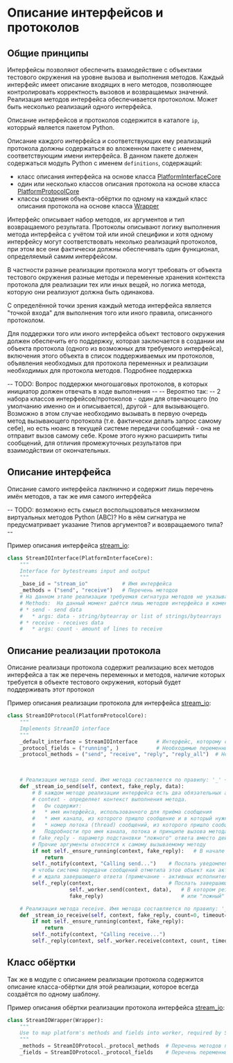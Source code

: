 # Описание интерфейсов и протоколов

## Общие принципы

Интерфейсы позволяют обеспечить взамодействие с объектами тестового окружения на уровне вызова и выполнения методов.
Каждый интерфейс имеет описание входящих в него методов, позволяющее контролировать корректность вызовов и возвращаемых
значений. Реализация методов интерфейса обеспечивается протоколом. Может быть несколько реализаций одного интерфейса.

Описание интерфейсов и протоколов содержится в каталоге `ip`, которрый является пакетом Python.

Описание каждого интерфейса и соответствующих ему реализаций протокола должны содержаться во вложенном пакете с именем, 
соответствующим имени интерфейса. В данном пакете должен содержаться модуль Python с именем `definitions`, содержащий:
* класс описания интерфейса на основе класса [PlatformInterfaceCore](../../src/core/platformix_core.py)
* один или несколько классов описания протокола на основе класса [PlatformProtocolCore](../../src/core/platformix_core.py)
* классы создения объекта-обёртки по одному на каждый класс описания протокола на основе класса [Wrapper](../../src/core/helpers.py)

Интерфейс описывает набор методов, их аргументов и тип возвращаемого результата. Протоколы описывают логику выполнения
метода интерфейса с учётом той или иной специфики и хотя одному интерфейсу могут соответствовать неколько реализаций 
протоколов, при этом все они фактически должны обеспечивать один функционал, определяемый самим интерфейсом.

В частности разные реализации протокола могут требовать от объекта тестового окружения разные методы и переменные хранения
контекста протокола для реализации тех или иных вещей, но логика метода, которую они реализуют должна быть одинакова.

С определённой точки зрения каждый метода интерфейса является "точкой входа" для выполнения того или иного правила, 
описанного протоколом.

Для поддержки того или иного интерфейса объект тестового окружения должен обеспечить его поддержку, которая заключается
в создании им объекта протокола (одного из возможных для требуемого интерфейса), включения этого объекта в список 
поддерживаемых им протоколов, объявления необходмых для протокола переменных и реализации необходимых для протокола 
методов. Подробнее поддержка 

-- TODO: Вопрос поддержки многошаговых протоколов, в которых инициатор должен отвечать в ходе выполнения -- 
-- Вероятно так: --
2 набора классов интерфейсов/протоколов - один для отвечающего (по умолчанию именно он и описывается), другой - 
для вызывающего.
Возможно в этом случае необходимо вызывать в первую очередь метод вызывающего протокола (т.е. фактически делать запрос 
самому себе), но есть нюанс в текущей системе передачи сообщений - она не отправит вызов самому себе.
Кроме этого нужно расширить типы сообщений, для отличия промежуточных результатов при взаимодйствии от окончательных.

## Описание интерфейса

Описание самого интерфейса лаклнично и содержит лишь перечень имён методов, а так же имя самого интерфейса

-- TODO: возможно есть смысл воспольщзоваться механизмом виртуальных методов Python (ABC)? 
Но в нём сигнатура не предусматривает указание ?типов аргументов? и возвращаемого типа? --

Пример описания интерфейса [stream_io](../../src/ip/stream_io/definitions.py):
```python
class StreamIOInterface(PlatformInterfaceCore):
    """
    Interface for bytestreams input and output
    """
    _base_id = "stream_io"           # Имя интерфейса
    _methods = ("send", "receive")   # Перечень методов
    # На данном этапе реализации требуемая сигнатура методов не указывается, будет добавлено в последствии
    # Methods:  На данный момент даётся лишь методов интерфейса в коментариях
    # * send - send data
    #   * args: data - string/bytearray or list of strings/bytearrays
    # * receive - receives data
    #   * args: count - amount of lines to receive
```

## Описание реализации протокола

Описание реализаци протокола содержит реализацию всех методов интерфейса а так же перечень переменных и методов, 
наличие которых требуется в объекте тестового окружения, который будет поддерживать этот протокол

Пример описания реализации протокола для интерфейса [stream_io](../../src/ip/stream_io/definitions.py):
```python
class StreamIOProtocol(PlatformProtocolCore):
    """
    Implements StreamIO interface
    """
    _default_interface = StreamIOInterface      # Интерфейс, которому соответствует реализация протокола
    _protocol_fields = ("running", )            # Необходимые переменные объекта тестового окружения
    _protocol_methods = ("send", "receive", "reply", "reply_all")  # Необходимые методы объекта тестового окружения
    
    

    # Реализация метода send. Имя метода составляется по правилу: '_' + <имя_интерфейса> + '_' + <имя_метода>
    def _stream_io_send(self, context, fake_reply, data):
        # В каждом методе реализации интерфейса есть два обязательных аргумента
        # context - определяет контекст выполнения метода. 
        #   Он содержит:
        #   * имя интерфейса, использованного для приёма сообщения
        #   * имя канала, из которого пришло сообщение и в который нужно отправить ответ
        #   * номер потока (thread) сообщений, из которого пришло сообщение и в который нужно отправить ответ
        #   Подробности про имя канала, потока и принципе вызова метода см. в разделе --...--
        # fake_reply - параметр подстановки "ложного" ответа вместо действительного
        # Прочие аргументы относятся к самому вызываемому методу
        if not self._ensure_running(context, fake_reply):   # В начале всегда следует убедиться, что объект тестового окружения запущен
            return
        self._notify(context, "Calling send...")    # Послать уведомление в первую очередь о приёме вызова, 
        # чтобы система передачи сообщений отметила этое объект как активного исполнителя запроса 
        # и ждала завершающего ответа (примечание - активных исполнителей м.б. одновременно несколько)
        self._reply(context,                        # Послать завершающий ответ
                    self._worker.send(context, data),   # В котором результат выполнения метода объектом
                    fake_reply)                         # или "ложный" ответ если такой был указан в вызове

    # Реализация метода receive. Имя метода составляется по правилу: '_' + <имя_интерфейса> + '_' + <имя_метода>
    def _stream_io_receive(self, context, fake_reply, count=0, timeout=None, decode='UTF-8'):
        if not self._ensure_running(context, fake_reply):
            return
        self._notify(context, "Calling receive...")
        self._reply(context, self._worker.receive(context, count, timeout, decode), fake_reply)
```

## Класс обёртки

Так же в модуле с описанием реализации протокола содержится описание класса-обёртки для этой реализации, 
которое всегда создаётся по одному шаблону.

Пример описания обёртки реализации протокола интерфейса [stream_io](../../src/ip/stream_io/definitions.py):

```python
class StreamIOWrapper(Wrapper):
    """
    Use to map platform's methods and fields into worker, required by SoftwareRunnerProtocol
    """
    _methods = StreamIOProtocol._protocol_methods  # Перечень методов протокола
    _fields = StreamIOProtocol._protocol_fields    # Перечень переменных хранения контекста протокола
```
